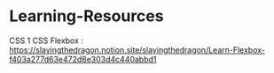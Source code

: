 # Learning-Resources

CSS
1 CSS Flexbox : https://slayingthedragon.notion.site/slayingthedragon/Learn-Flexbox-f403a277d63e472d8e303d4c440abbd1
